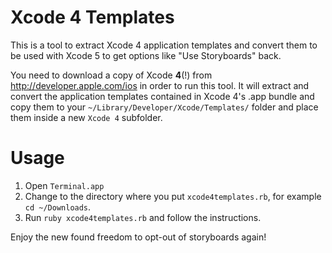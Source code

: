Xcode 4 Templates
=================

This is a tool to extract Xcode 4 application templates and convert them to be used with Xcode 5 to get options like "Use Storyboards" back.

You need to download a copy of Xcode **4**(!) from http://developer.apple.com/ios in order to run this tool. 
It will extract and convert the application templates contained in Xcode 4's .app bundle and copy them to your
`~/Library/Developer/Xcode/Templates/` folder and place them inside a new `Xcode 4` subfolder.

Usage
=====
1. Open `Terminal.app`
2. Change to the directory where you put `xcode4templates.rb`, for example `cd ~/Downloads`.
3. Run `ruby xcode4templates.rb` and follow the instructions.

Enjoy the new found freedom to opt-out of storyboards again!

